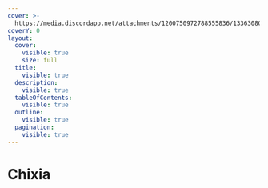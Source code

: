 ```yaml
---
cover: >-
  https://media.discordapp.net/attachments/1200750972788555836/1336308025258016789/image.png?ex=67a35554&is=67a203d4&hm=2df2eb7a5f5f02edfdcd080cefe2b034195b33a17b97be9e64c221afe7227f09&=&format=webp&quality=lossless&width=1920&height=550
coverY: 0
layout:
  cover:
    visible: true
    size: full
  title:
    visible: true
  description:
    visible: true
  tableOfContents:
    visible: true
  outline:
    visible: true
  pagination:
    visible: true
---
```


# Chixia

